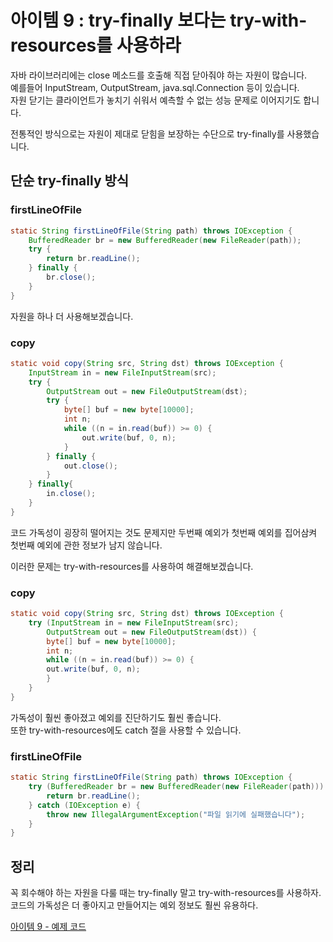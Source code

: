 # 아이템 9 : try-finally 보다는 try-with-resources를 사용하라

자바 라이브러리에는 close 메소드를 호출해 직접 닫아줘야 하는 자원이 많습니다.   
예를들어 InputStream, OutputStream, java.sql.Connection 등이 있습니다.     
자원 닫기는 클라이언트가 놓치기 쉬워서 예측할 수 없는 성능 문제로 이어지기도 합니다.    

전통적인 방식으로는 자원이 제대로 닫힘을 보장하는 수단으로 try-finally를 사용했습니다.   

## 단순 try-finally 방식 

### firstLineOfFile
```java
static String firstLineOfFile(String path) throws IOException {
    BufferedReader br = new BufferedReader(new FileReader(path));
    try {
        return br.readLine();
    } finally {
        br.close();
    }
}
```
자원을 하나 더 사용해보겠습니다.  

### copy
```java
static void copy(String src, String dst) throws IOException {
    InputStream in = new FileInputStream(src);
    try {
        OutputStream out = new FileOutputStream(dst);
        try {
            byte[] buf = new byte[10000];
            int n;
            while ((n = in.read(buf)) >= 0) {
                out.write(buf, 0, n);
            }
        } finally {
            out.close();
        }
    } finally{
        in.close();
    }
}
```

코드 가독성이 굉장히 떨어지는 것도 문제지만 두번째 예외가 첫번째 예외를 집어삼켜 첫번째 예외에 관한 정보가 남지 않습니다.   

이러한 문제는 try-with-resources를 사용하여 해결해보겠습니다.   

### copy
```java
static void copy(String src, String dst) throws IOException {
    try (InputStream in = new FileInputStream(src);
        OutputStream out = new FileOutputStream(dst)) {
        byte[] buf = new byte[10000];
        int n;
        while ((n = in.read(buf)) >= 0) {  
        out.write(buf, 0, n);
        }
    }
}
```
가독성이 훨씬 좋아졌고 예외를 진단하기도 훨씬 좋습니다.   
또한 try-with-resources에도 catch 절을 사용할 수 있습니다.    

### firstLineOfFile
```java
static String firstLineOfFile(String path) throws IOException {
    try (BufferedReader br = new BufferedReader(new FileReader(path))) {
        return br.readLine();
    } catch (IOException e) {
        throw new IllegalArgumentException("파일 읽기에 실패했습니다");
    }
}
```

## 정리

꼭 회수해야 하는 자원을 다룰 때는 try-finally 말고 try-with-resources를 사용하자.    
코드의 가독성은 더 좋아지고 만들어지는 예외 정보도 훨씬 유용하다.   

[아이템 9 - 예제 코드](https://github.com/320Hwany/EffectiveJava/tree/main/src/main/java/effective/chapter2/item9)          
